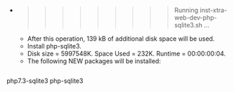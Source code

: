 * >>>>>>>>> Running inst-xtra-web-dev-php-sqlite3.sh ...
  * After this operation, 139 kB of additional disk space will be used.
  * Install php-sqlite3.
  * Disk size = 5997548K. Space Used = 232K. Runtime = 00:00:00:04.
  * The following NEW packages will be installed:
  ```bash
php7.3-sqlite3 php-sqlite3
  ```
